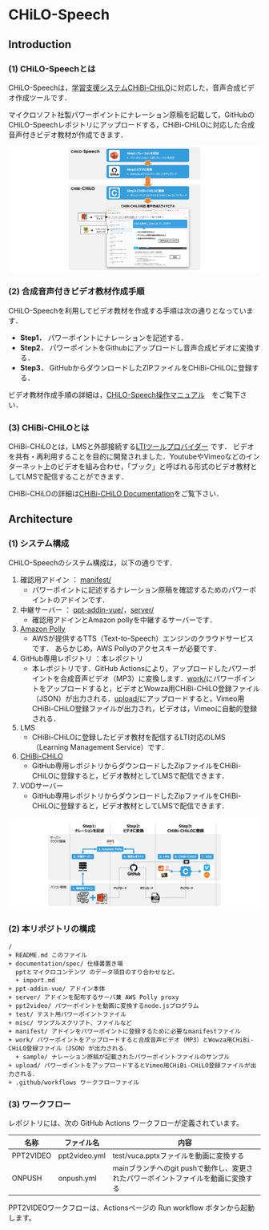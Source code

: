 # CHiLO-Speech

## Introduction

### (1) CHiLO-Speechとは
CHiLO-Speechは，[学習支援システムCHiBi-CHiLO](https://github.com/npocccties/chibichilo)に対応した，音声合成ビデオ作成ツールです．

マイクロソフト社製パワーポイントにナレーション原稿を記載して，GitHubのCHiLO-Speechレポジトリにアップロードする，CHiBi-CHiLOに対応した合成音声付きビデオ教材が作成できます．

![CHiLO-Speech概要](docs/assets/image01.png)

### (2) 合成音声付きビデオ教材作成手順

CHiLO-Speechを利用してビデオ教材を作成する手順は次の通りとなっています．

* __Step1．__ パワーポイントにナレーションを記述する． 
* __Step2．__ パワーポイントをGithubにアップロードし音声合成ビデオに変換する． 
* __Step3．__ GitHubからダウンロードしたZIPファイルをCHiBi-CHiLOに登録する．

ビデオ教材作成手順の詳細は，[CHiLO-Speech操作マニュアル](https://docs.cccties.org/chilospeech/)　をご覧下さい．

### (3) CHiBi-CHiLOとは

CHiBi-CHiLOとは，LMSと外部接続する[LTIツールプロバイダー](https://www.imsglobal.org/activity/learning-tools-interoperability) です．
ビデオを共有・再利用することを目的に開発されました．YoutubeやVimeoなどのインターネット上のビデオを組み合わせ，「ブック」と呼ばれる形式のビデオ教材としてLMSで配信することができます．

CHiBi-CHiLOの詳細は[CHiBi-CHiLO  Documentation](https://npocccties.github.io/chibichilo/)をご覧下さい．

## Architecture

### (1) システム構成

CHiLO-Speechのシステム構成は，以下の通りです．

1. 確認用アドイン ： [manifest/](manifest/) 
    *  パワーポイントに記述するナレーション原稿を確認するためのパワーポイントのアドインです． 
2. 中継サーバー ： [ppt-addin-vue/](ppt-addin-vue/)，[server/](server/)
    *  確認用アドインとAmazon pollyを中継するサーバーです． 
3. [Amazon Polly](https://aws.amazon.com/jp/polly/) 
    * AWSが提供するTTS（Text-to-Speech）エンジンのクラウドサービスです． あらかじめ，AWS Pollyのアクセスキーが必要です．
4. GitHub専用レポジトリ ：本レポジトリ
    * 本レポジトリです．GitHub Actionsにより，アップロードしたパワーポイントを合成音声ビデオ（MP3）に変換します．[work/](work/)にパワーポイントをアップロードすると，ビデオとWowza用CHiBi-CHiLO登録ファイル（JSON）が出力される．[upload/](upload/)にアップロードすると，Vimeo用CHiBi-CHiLO登録ファイルが出力され，ビデオは，Vimeoに自動的登録される．
5. LMS
    * CHiBi-CHiLOに登録したビデオ教材を配信するLTI対応のLMS（Learning Management Service）です．
6. [CHiBi-CHiLO](https://github.com/npocccties/chibichilo)
    * GitHub専用レポジトリからダウンロードしたZipファイルをCHiBi-CHiLOに登録すると，ビデオ教材としてLMSで配信できます．
7. VODサーバー
    * GitHub専用レポジトリからダウンロードしたZipファイルをCHiBi-CHiLOに登録すると，ビデオ教材としてLMSで配信できます．

![CHiLO-Speechのシステム構成](docs/assets/image02.png)


### (2) 本リポジトリの構成


```
/
+ README.md このファイル
+ documentation/spec/ 仕様書置き場
  pptとマイクロコンテンツ のデータ項目のすり合わせなど。
  + import.md
+ ppt-addin-vue/ アドイン本体
+ server/ アドインを配布するサーバ兼 AWS Polly proxy
+ ppt2video/ パワーポイントを動画に変換するnode.jsプログラム
+ test/ テスト用パワーポイントファイル
+ misc/ サンプルスクリプト、ファイルなど
+ manifest/ アドインをパワーポイントに登録するために必要なmanifestファイル
+ work/ パワーポイントをアップロードすると合成音声ビデオ（MP3）とWowza用CHiBi-CHiLO登録ファイル（JSON）が出力される．
  + sample/ ナレーション原稿が記載されたパワーポイントファイルのサンプル
+ upload/ パワーポイントをアップロードするとVimeo用CHiBi-CHiLO登録ファイルが出力される．
+ .github/workflows ワークフローファイル
```

### (3) ワークフロー

レポジトリには、次の GitHub Actions ワークフローが定義されています。

|名称|ファイル名|内容|
|---|---|---|
|PPT2VIDEO|ppt2video.yml|test/vuca.pptxファイルを動画に変換する|
|ONPUSH|onpush.yml|mainブランチへのgit pushで動作し、変更されたパワーポイントファイルを動画に変換する|

PPT2VIDEOワークフローは、Actionsページの Run workflow ボタンから起動します。